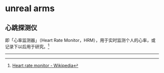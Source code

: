 # unreal arms

## 心跳探测仪

即「心率监测器」（Heart Rate Monitor，HRM），用于实时监测个人的心率，或记录下以后用于研究。[^1]

---

[^1]: [Heart rate monitor - Wikipedia](https://en.wikipedia.org/wiki/Heart_rate_monitor)
